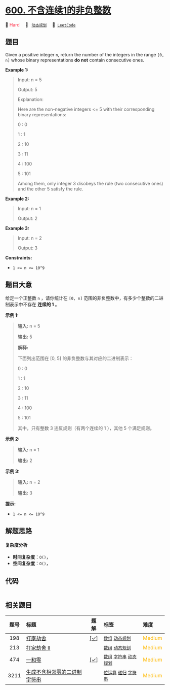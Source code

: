 # [600. 不含连续1的非负整数](https://leetcode.com/problems/non-negative-integers-without-consecutive-ones)

🔴 <font color=#ff334b>Hard</font>&emsp; 🔖&ensp; [`动态规划`](/tag/dynamic-programming.md)&emsp; 🔗&ensp;[`LeetCode`](https://leetcode.com/problems/non-negative-integers-without-consecutive-ones)

## 题目

Given a positive integer `n`, return the number of the integers in the range
`[0, n]` whose binary representations **do not** contain consecutive ones.



**Example 1:**

> Input: n = 5
> 
> Output: 5
> 
> Explanation:
> 
> Here are the non-negative integers <= 5 with their corresponding binary representations:
> 
> 0 : 0
> 
> 1 : 1
> 
> 2 : 10
> 
> 3 : 11
> 
> 4 : 100
> 
> 5 : 101
> 
> Among them, only integer 3 disobeys the rule (two consecutive ones) and the other 5 satisfy the rule. 

**Example 2:**

> Input: n = 1
> 
> Output: 2

**Example 3:**

> Input: n = 2
> 
> Output: 3

**Constraints:**

  * `1 <= n <= 10^9`


## 题目大意

给定一个正整数 `n` ，请你统计在 `[0, n]` 范围的非负整数中，有多少个整数的二进制表示中不存在 **连续的 1** 。



**示例 1:**

> 
> 
> 
> 
> 
> **输入:** n = 5
> 
> **输出:** 5
> 
> **解释:** 
> 
> 下面列出范围在 [0, 5] 的非负整数与其对应的二进制表示：
> 
> 0 : 0
> 
> 1 : 1
> 
> 2 : 10
> 
> 3 : 11
> 
> 4 : 100
> 
> 5 : 101
> 
> 其中，只有整数 3 违反规则（有两个连续的 1 ），其他 5 个满足规则。

**示例 2:**

> 
> 
> 
> 
> 
> **输入:** n = 1
> 
> **输出:** 2
> 
> 

**示例 3:**

> 
> 
> 
> 
> 
> **输入:** n = 2
> 
> **输出:** 3
> 
> 



**提示:**

  * `1 <= n <= 10^9`


## 解题思路

#### 复杂度分析

- **时间复杂度**：`O()`，
- **空间复杂度**：`O()`，

## 代码

```javascript

```

## 相关题目

<!-- prettier-ignore -->
| 题号 | 标题 | 题解 | 标签 | 难度 |
| :------: | :------ | :------: | :------ | :------ |
| 198 | [打家劫舍](https://leetcode.com/problems/house-robber) | [[✓]](/problem/0198.md) |  [`数组`](/tag/array.md) [`动态规划`](/tag/dynamic-programming.md) | <font color=#ffb800>Medium</font> |
| 213 | [打家劫舍 II](https://leetcode.com/problems/house-robber-ii) |  |  [`数组`](/tag/array.md) [`动态规划`](/tag/dynamic-programming.md) | <font color=#ffb800>Medium</font> |
| 474 | [一和零](https://leetcode.com/problems/ones-and-zeroes) | [[✓]](/problem/0474.md) |  [`数组`](/tag/array.md) [`字符串`](/tag/string.md) [`动态规划`](/tag/dynamic-programming.md) | <font color=#ffb800>Medium</font> |
| 3211 | [生成不含相邻零的二进制字符串](https://leetcode.com/problems/generate-binary-strings-without-adjacent-zeros) |  |  [`位运算`](/tag/bit-manipulation.md) [`递归`](/tag/recursion.md) [`字符串`](/tag/string.md) | <font color=#ffb800>Medium</font> |
